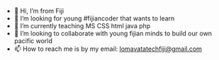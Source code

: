 - 👋 Hi, I’m from Fiji 
- 👀 I’m looking for young #fijiancoder that wants to learn
- 🌱 I’m currently teaching MS CSS html java php   
- 💞️ I’m looking to collaborate with young fijian minds to build our own pacific world 
- 📫 How to reach me is by my email: lomavatatechfiji@gmail.com

<!---
fijianblood/fijianblood is a ✨ special ✨ repository because its `README.md` (this file) appears on your GitHub profile.
You can click the Preview link to take a look at your changes.
--->
